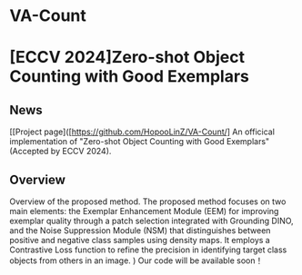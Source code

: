 # VA-Count

# [ECCV 2024]Zero-shot Object Counting with Good Exemplars
## News
[[Project page]([https://github.com/HopooLinZ/VA-Count/] 
An officical implementation of "Zero-shot Object Counting with Good Exemplars" (Accepted by ECCV 2024).   
## Overview
Overview of the proposed method. The proposed method focuses on two main elements: the Exemplar Enhancement Module (EEM) for improving exemplar quality through a patch selection integrated with Grounding DINO, and the Noise Suppression Module (NSM) that distinguishes between positive and negative class samples using density maps. It employs a Contrastive Loss function to refine the precision in identifying target class objects from others in an image.
)
Our code will be available soon！
